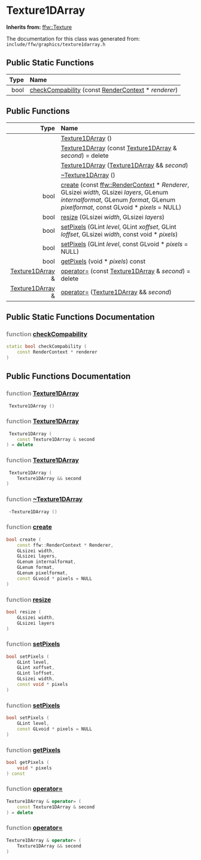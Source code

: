 Texture1DArray
===================================


**Inherits from:** [ffw::Texture](ffw_Texture.html)

The documentation for this class was generated from: `include/ffw/graphics/texture1darray.h`



## Public Static Functions

| Type | Name |
| -------: | :------- |
|  bool | [checkCompability](#994d5252) (const [RenderContext](ffw_RenderContext.html) * _renderer_)  |


## Public Functions

| Type | Name |
| -------: | :------- |
|   | [Texture1DArray](#29668d50) ()  |
|   | [Texture1DArray](#696ead7a) (const [Texture1DArray](ffw_Texture1DArray.html) & _second_) = delete  |
|   | [Texture1DArray](#0ef986ae) ([Texture1DArray](ffw_Texture1DArray.html) && _second_)  |
|   | [~Texture1DArray](#84fa9c07) ()  |
|  bool | [create](#be73f716) (const [ffw::RenderContext](ffw_RenderContext.html) * _Renderer_, GLsizei _width_, GLsizei _layers_, GLenum _internalformat_, GLenum _format_, GLenum _pixelformat_, const GLvoid * _pixels_ = NULL)  |
|  bool | [resize](#208caf07) (GLsizei _width_, GLsizei _layers_)  |
|  bool | [setPixels](#fcbc24aa) (GLint _level_, GLint _xoffset_, GLint _loffset_, GLsizei _width_, const void * _pixels_)  |
|  bool | [setPixels](#ca4105ff) (GLint _level_, const GLvoid * _pixels_ = NULL)  |
|  bool | [getPixels](#97ceafb0) (void * _pixels_) const  |
|  [Texture1DArray](ffw_Texture1DArray.html) & | [operator=](#0780bf4a) (const [Texture1DArray](ffw_Texture1DArray.html) & _second_) = delete  |
|  [Texture1DArray](ffw_Texture1DArray.html) & | [operator=](#8d22d337) ([Texture1DArray](ffw_Texture1DArray.html) && _second_)  |


## Public Static Functions Documentation

### <span style="opacity:0.5;">function</span> <a id="994d5252" href="#994d5252">checkCompability</a>

```cpp
static bool checkCompability (
    const RenderContext * renderer
) 
```





## Public Functions Documentation

### <span style="opacity:0.5;">function</span> <a id="29668d50" href="#29668d50">Texture1DArray</a>

```cpp
 Texture1DArray () 
```



### <span style="opacity:0.5;">function</span> <a id="696ead7a" href="#696ead7a">Texture1DArray</a>

```cpp
 Texture1DArray (
    const Texture1DArray & second
) = delete 
```



### <span style="opacity:0.5;">function</span> <a id="0ef986ae" href="#0ef986ae">Texture1DArray</a>

```cpp
 Texture1DArray (
    Texture1DArray && second
) 
```



### <span style="opacity:0.5;">function</span> <a id="84fa9c07" href="#84fa9c07">~Texture1DArray</a>

```cpp
 ~Texture1DArray () 
```



### <span style="opacity:0.5;">function</span> <a id="be73f716" href="#be73f716">create</a>

```cpp
bool create (
    const ffw::RenderContext * Renderer,
    GLsizei width,
    GLsizei layers,
    GLenum internalformat,
    GLenum format,
    GLenum pixelformat,
    const GLvoid * pixels = NULL
) 
```



### <span style="opacity:0.5;">function</span> <a id="208caf07" href="#208caf07">resize</a>

```cpp
bool resize (
    GLsizei width,
    GLsizei layers
) 
```



### <span style="opacity:0.5;">function</span> <a id="fcbc24aa" href="#fcbc24aa">setPixels</a>

```cpp
bool setPixels (
    GLint level,
    GLint xoffset,
    GLint loffset,
    GLsizei width,
    const void * pixels
) 
```



### <span style="opacity:0.5;">function</span> <a id="ca4105ff" href="#ca4105ff">setPixels</a>

```cpp
bool setPixels (
    GLint level,
    const GLvoid * pixels = NULL
) 
```



### <span style="opacity:0.5;">function</span> <a id="97ceafb0" href="#97ceafb0">getPixels</a>

```cpp
bool getPixels (
    void * pixels
) const 
```



### <span style="opacity:0.5;">function</span> <a id="0780bf4a" href="#0780bf4a">operator=</a>

```cpp
Texture1DArray & operator= (
    const Texture1DArray & second
) = delete 
```



### <span style="opacity:0.5;">function</span> <a id="8d22d337" href="#8d22d337">operator=</a>

```cpp
Texture1DArray & operator= (
    Texture1DArray && second
) 
```





